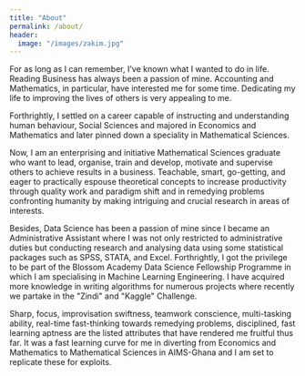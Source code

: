 ```yaml
---
title: "About"
permalink: /about/
header:
  image: "/images/zakim.jpg"
---
```


For as long as I can remember, I've known what I wanted to do in life. Reading Business has always been a passion of mine. Accounting and Mathematics, in particular, have interested me for some time. Dedicating my life to improving the lives of others is very appealing to me.

Forthrightly, I settled on a career capable of instructing and understanding human behaviour, Social Sciences and majored in Economics and Mathematics and later pinned down a speciality in Mathematical Sciences.

Now, I am an enterprising and initiative Mathematical Sciences graduate who want to lead, organise, train and develop, motivate and supervise others to achieve results in a business. Teachable, smart, go-getting, and eager to practically espouse theoretical concepts to increase productivity through quality work and paradigm shift and in remedying problems confronting humanity by making intriguing and crucial research in areas of interests.

Besides, Data Science has been a passion of mine since I became an Administrative Assistant where I was not only restricted to administrative duties but conducting research and analysing data using some statistical packages such as SPSS, STATA, and Excel. Forthrightly, I got the privilege to be part of the Blossom Academy Data Science Fellowship Programme in which I am specialising in Machine Learning Engineering.  I have acquired more knowledge in writing algorithms for numerous projects where recently we partake in the "Zindi" and "Kaggle" Challenge.

Sharp, focus, improvisation swiftness, teamwork conscience, multi-tasking ability, real-time fast-thinking towards remedying problems, disciplined, fast learning aptness are the listed attributes that have rendered me fruitful thus far. It was a fast learning curve for me in diverting from Economics and Mathematics to Mathematical Sciences in AIMS-Ghana and I am set to replicate these for exploits.
